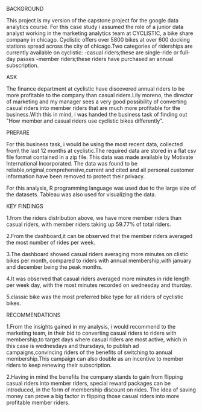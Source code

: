 BACKGROUND

This project is my version of the capstone project for the google data analytics course.
For this case study i assumed the role of a junior data analyst working in the marketing analytics team at CYCLISTIC, a bike share company in chicago. Cyclistic offers over 5800 bikes at over 600 docking stations spread across the city of chicago.Two categories of riderships are currently available on cyclistic:
-casual riders;these are single-ride or full-day passes
-member riders;these riders have purchased an annual subscription.

ASK

The finance department at cyclistic have discovered annual riders to be more profitable to the company than casual riders.Lily moreno, the director of marketing and my manager sees a very good possibility of converting casual riders into member riders that are much more profitable for the business.With this in mind, i was handed the business task of finding out "How member and casual riders use cyclistic bikes differently".

PREPARE

For this business task, i would be using the most recent data, collected from\ the last 12 months at cyclistic.The required data are stored in a flat csv file format contained in a zip file. This data was made available by Motivate International Incorporated. The data was found to be reliable,original,comprehensive,current and cited and all personal customer information have been removed to protect their privacy.

For this analysis, R programming language was used due to the large size of the datasets. Tableau was also used for visualizing the data.


KEY FINDINGS

1.from the riders distribution above, we have more member riders than casual riders, with member riders taking up 59.77% of total riders.

2.From the dashboard,it can be observed that the member riders averaged the most number of rides per week.

3.The dashboard showed casual riders averaging more minutes on clistic bikes per month, compared to riders with annual membership,with january and december being the peak months.

4.It was observed that casual riders averaged more minutes in ride length per week day, with the most minutes recorded on wednesday and thurday.

5.classic bike was the most preferred bike type for all riders of cyclistic bikes.


RECOMMENDATIONS

1.From the insights gained in my analysis, i would recommend to the marketing team, in their bid to converting casual riders to riders with membership,to target days where casual riders are most active, which in this case is wednesdays and thursdays, to publish ad campaigns,convincing riders of the benefits of switching to annual membership.This campaign can also double as an incentive to member riders to keep renewing their subscription.

2.Having in mind the benefits the company stands to gain from flipping casual riders into member riders, special reward packages can be introduced, in the form of membership discount on rides. The idea of saving money can prove a big factor in flipping those casual riders into more profitable member riders.


